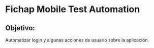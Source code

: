 # Fichap Mobile Test Automation

## Objetivo:
Automatizar login y algunas acciones de usuario sobre la aplicación.

